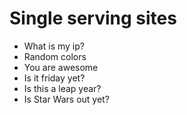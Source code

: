 # Single serving sites
* What is my ip?
* Random colors
* You are awesome
* Is it friday yet?
* Is this a leap year?
* Is Star Wars out yet?
